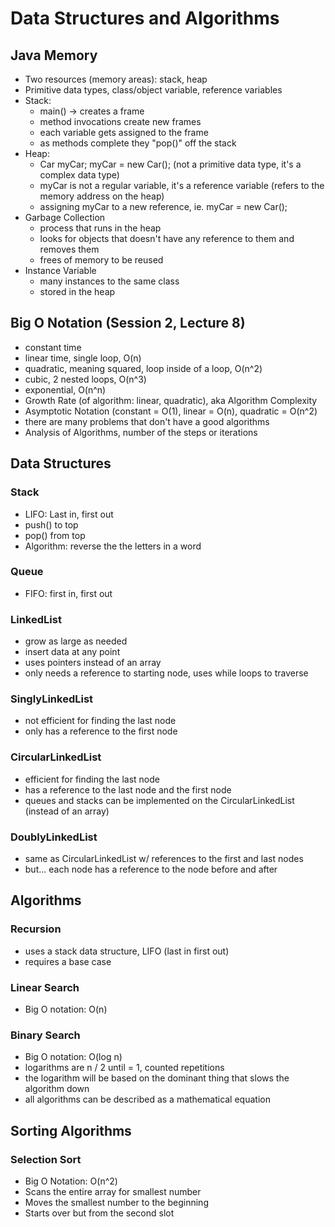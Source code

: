 # Data Structures and Algorithms

## Java Memory

- Two resources (memory areas): stack, heap
- Primitive data types, class/object variable, reference variables
- Stack:
	- main() -> creates a frame
	- method invocations create new frames
	- each variable gets assigned to the frame
	- as methods complete they "pop()" off the stack
- Heap:
	- Car myCar; myCar = new Car(); (not a primitive data type, it's a complex data type)
	- myCar is not a regular variable, it's a reference variable (refers to the memory address on the heap)
	- assigning myCar to a new reference, ie. myCar = new Car();
- Garbage Collection
	- process that runs in the heap
	- looks for objects that doesn't have any reference to them and removes them
	- frees of memory to be reused
- Instance Variable
	- many instances to the same class
	- stored in the heap

## Big O Notation (Session 2, Lecture 8)

- constant time
- linear time, single loop, O(n)
- quadratic, meaning squared, loop inside of a loop, O(n^2)
- cubic, 2 nested loops, O(n^3)
- exponential, O(n^n)
- Growth Rate (of algorithm: linear, quadratic), aka Algorithm Complexity
- Asymptotic Notation (constant = O(1), linear = O(n), quadratic = O(n^2)
- there are many problems that don't have a good algorithms
- Analysis of Algorithms, number of the steps or iterations

## Data Structures

### Stack

- LIFO: Last in, first out
- push() to top
- pop() from top
- Algorithm: reverse the the letters in a word

### Queue

- FIFO: first in, first out

### LinkedList

- grow as large as needed
- insert data at any point
- uses pointers instead of an array
- only needs a reference to starting node, uses while loops to traverse

### SinglyLinkedList

- not efficient for finding the last node
- only has a reference to the first node

### CircularLinkedList

- efficient for finding the last node
- has a reference to the last node and the first node
- queues and stacks can be implemented on the CircularLinkedList (instead of an array)

### DoublyLinkedList

- same as CircularLinkedList w/ references to the first and last nodes
- but... each node has a reference to the node before and after

## Algorithms

### Recursion

- uses a stack data structure, LIFO (last in first out)
- requires a base case

### Linear Search

- Big O notation: O(n)

### Binary Search

- Big O notation: O(log n)
- logarithms are n / 2 until = 1, counted repetitions
- the logarithm will be based on the dominant thing that slows the algorithm down
- all algorithms can be described as a mathematical equation

## Sorting Algorithms

### Selection Sort

- Big O Notation: O(n^2)
- Scans the entire array for smallest number
- Moves the smallest number to the beginning
- Starts over but from the second slot
